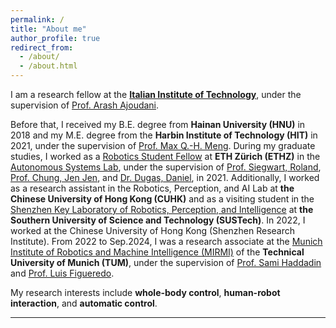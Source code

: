 ```yaml
---
permalink: /
title: "About me"
author_profile: true
redirect_from: 
  - /about/
  - /about.html
---
```


I am a research fellow at the [**Italian Institute of Technology**](https://hri.iit.it/), under the supervision of [Prof. Arash Ajoudani](https://scholar.google.com/citations?user=1hKOgRoAAAAJ&hl=en).

Before that, I received my B.E. degree from **Hainan University (HNU)** in 2018 and my M.E. degree from the **Harbin Institute of Technology (HIT)** in 2021, under the supervision of [Prof. Max Q.-H. Meng](http://www.ee.cuhk.edu.hk/~qhmeng/about.html). During my graduate studies, I worked as a [Robotics Student Fellow](https://center-for-robotics.ethz.ch/education/robotics-student-fellowship/2021-Robotics-Student-Fellows.html) at **ETH Zürich (ETHZ)** in the [Autonomous Systems Lab](https://asl.ethz.ch/), under the supervision of [Prof. Siegwart, Roland](https://scholar.google.com.hk/citations?hl=en&user=MDIyLnwAAAAJ), [Prof. Chung, Jen Jen](https://scholar.google.com/citations?user=FpzRM5UAAAAJ&hl=en), and [Dr. Dugas, Daniel](https://scholar.google.ch/citations?user=9v-eZhEAAAAJ&hl=en), in 2021. Additionally, I worked as a research assistant in the Robotics, Perception, and AI Lab at **the Chinese University of Hong Kong (CUHK)** and as a visiting student in the [Shenzhen Key Laboratory of Robotics, Perception, and Intelligence](http://robotics.lonwin.net/index.aspx) at **the Southern University of Science and Technology (SUSTech)**. In 2022, I worked at the Chinese University of Hong Kong (Shenzhen Research Institute). From 2022 to Sep.2024, I was a research associate at the [Munich Institute of Robotics and Machine Intelligence (MIRMI)](https://www.mirmi.tum.de/en/mirmi/home/) of the **Technical University of Munich (TUM)**, under the supervision of [Prof. Sami Haddadin](https://scholar.google.de/citations?user=H1v0ztEAAAAJ&hl=de) and [Prof. Luis Figueredo](https://scholar.google.com/citations?user=ppZN58sAAAAJ&hl=en).

My research interests include **whole-body control**, **human-robot interaction**, and **automatic control**.

---

